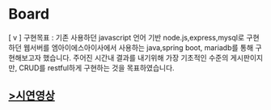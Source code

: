 # Board
[ v ] 구현목표 : 기존 사용하던 javascript 언어 기반 node.js,express,mysql로 구현하던 웹서버를
엠아이에스아이사에서 사용하는 java,spring boot, mariadb를 통해 구현해보고자 했습니다.
주어진 시간내 결과를 내기위해 가장 기초적인 수준의 게시판이지만, CRUD를 restful하게 구현하는 것을 목표하였습니다.


## [>시연영상](https://www.youtube.com/watch?v=O70-JWWBZEs)
